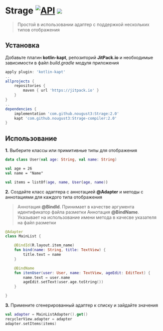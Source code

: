 # Strage [![API](https://img.shields.io/badge/API-21%2B-blue.svg?style=flat)](https://android-arsenal.com/api?level=21) [![](https://img.shields.io/badge/licence-MIT-blue.svg)]()

> Простой в использовании адаптер с поддержкой нескольких типов отображения

 
## Установка
Добавьте плагин **kotlin-kapt**, репозиторий **JitPack.io** и необходимые зависимости в файл *build.gradle* модуля приложения
```gradle
apply plugin: 'kotlin-kapt'
..
allprojects {
	repositories {
		maven { url 'https://jitpack.io' }
	}
}
..
dependencies {
	implementation 'com.github.nougust3:Strage:2.0'
	kapt 'com.github.nougust3:Strage-compiler:2.0'
}
```

## Использование
**1.** Выберите классы или примитивные типы для отображения
```kotlin
data class User(val age: String, val name: String)

val age = 26
val name = "Name"

val items = listOf(age, name, User(age, name))
```
**2.** Создайте класс адаптера с аннотацией **@Adapter** и методы с аннотациями для каждого типа отображения
> Аннотация **@BindId**. Принимает в качестве аргумента идентификатор файла разметки
> Аннотация **@BindName**. Указывает на использование имени метода в качесве указателя на файл разметки
```kotlin
@Adapter
class MainList {

	@BindId(R.layout.item_name)
	fun bind(name: String, title: TextView) {
		title.text = name
	}

	@BindName
	fun itenUser(user: User, name: TextView, ageEdit: EditText) {
		name.text = user.name
		ageEdit.setText(user.age.toString())
	}

}
```
**3.** Примените сгенерированный адаптер к списку и зайдайте значения
```kotlin
val adapter = MainListAdapter().get()
recyclerView.adapter = adapter
adapter.setItems(items)
```

